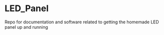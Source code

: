 # LED_Panel
Repo for documentation and software related to getting the homemade LED panel up and running
